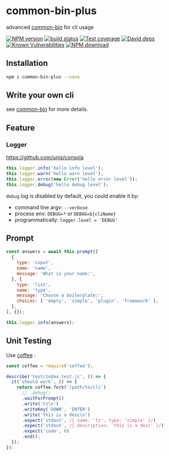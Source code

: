 # common-bin-plus

advanced [common-bin](https://github.com/node-modules/common-bin) for cli usage

[![NPM version][npm-image]][npm-url]
[![build status][travis-image]][travis-url]
[![Test coverage][codecov-image]][codecov-url]
[![David deps][david-image]][david-url]
[![Known Vulnerabilities][snyk-image]][snyk-url]
[![NPM download][download-image]][download-url]

[npm-image]: https://img.shields.io/npm/v/common-bin-plus.svg?style=flat-square
[npm-url]: https://npmjs.org/package/common-bin-plus
[travis-image]: https://img.shields.io/travis/node-modules/common-bin-plus.svg?style=flat-square
[travis-url]: https://travis-ci.org/node-modules/common-bin-plus
[codecov-image]: https://codecov.io/gh/node-modules/common-bin-plus/branch/master/graph/badge.svg
[codecov-url]: https://codecov.io/gh/node-modules/common-bin-plus
[david-image]: https://img.shields.io/david/node-modules/common-bin-plus.svg?style=flat-square
[david-url]: https://david-dm.org/node-modules/common-bin-plus
[snyk-image]: https://snyk.io/test/npm/common-bin-plus/badge.svg?style=flat-square
[snyk-url]: https://snyk.io/test/npm/common-bin-plus
[download-image]: https://img.shields.io/npm/dm/common-bin-plus.svg?style=flat-square
[download-url]: https://npmjs.org/package/common-bin-plus

## Installation

```bash
npm i common-bin-plus --save
```

## Write your own cli

see [common-bin](https://github.com/node-modules/common-bin) for more details.

## Feature

### Logger

https://github.com/unjs/consola

```js
this.logger.info('hello info level');
this.logger.warn('hello warn level');
this.logger.error(new Error('hello error level'));
this.logger.debug('hello debug level');
```

`debug` log is disabled by default, you could enable it by:

- command line argv: `--verbose`
- process env: `DEBUG=*` or `DEBUG=${cliName}`
- programmatically: `logger.level = 'DEBUG'`

## Prompt

```js
const answers = await this.prompt([
  {
    type: 'input',
    name: 'name',
    message: 'What is your name:',
  }, {
    type: 'list',
    name: 'type',
    message: 'Choose a boilerplate:',
    choices: [ 'empty', 'simple', 'plugin', 'framework' ],
  },
], {});

this.logger.info(answers);
```

## Unit Testing

Use [coffee](https://github.com/node-modules/coffee) :

```js
const coffee = require('coffee');

describe('test/index.test.js', () => {
  it('should work', () => {
    return coffee.fork('/path/to/cli')
      // .debug()
      .waitForPrompt()
      .write('tz\n')
      .writeKey('DOWN', 'ENTER')
      .write('this is a desc\n')
      .expect('stdout', /{ name: 'tz', type: 'simple' }/)
      .expect('stdout', /{ description: 'this is a desc' }/)
      .expect('code', 0)
      .end();
  });
}):
```
